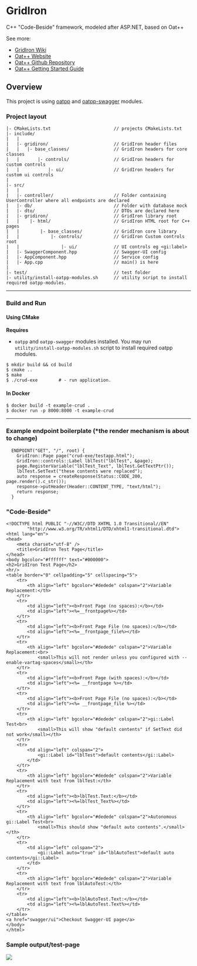# GridIron

C++ "Code-Beside" framework, modeled after ASP.NET, based on Oat++

See more:

- [GridIron Wiki](https://github.com/ProjectGridIron/GridIron/wiki)
- [Oat++ Website](https://oatpp.io/)
- [Oat++ Github Repository](https://github.com/oatpp/oatpp)
- [Oat++ Getting Started Guide](https://oatpp.io/docs/start)

## Overview

This project is using [oatpp](https://github.com/oatpp/oatpp) and [oatpp-swagger](https://github.com/oatpp/oatpp-swagger) modules.

### Project layout

```
|- CMakeLists.txt                        // projects CMakeLists.txt
|- include/
|   |
|   |- gridiron/                         // GridIron header files
|   |   |- base_classes/                 // GridIron headers for core classes
|   |       |- controls/                 // GridIron headers for custom controls
|   |           |- ui/                   // GridIron headers for custom ui controls
| 
|- src/
|   |
|   |- controller/                       // Folder containing UserController where all endpoints are declared
|   |- db/                               // Folder with database mock
|   |- dto/                              // DTOs are declared here
|   |- gridiron/                         // GridIron library root
|   |    |- html/                        // GridIron HTML root for C++ pages
|   |        |- base_classes/            // GridIron core library
|   |            |- controls/            // GridIron Custom controls root
|   |                |- ui/              // UI controls eg <gi:label>
|   |- SwaggerComponent.hpp              // Swagger-UI config
|   |- AppComponent.hpp                  // Service config
|   |- App.cpp                           // main() is here
|
|- test/                                 // test folder
|- utility/install-oatpp-modules.sh      // utility script to install required oatpp-modules.
```

---

### Build and Run

#### Using CMake

**Requires**

- `oatpp` and `oatpp-swagger` modules installed. You may run `utility/install-oatpp-modules.sh` 
script to install required oatpp modules.

```
$ mkdir build && cd build
$ cmake ..
$ make 
$ ./crud-exe        # - run application.
```

#### In Docker

```
$ docker build -t example-crud .
$ docker run -p 8000:8000 -t example-crud
```

---

### Example endpoint boilerplate (*the render mechanism is about to change)
```
  ENDPOINT("GET", "/", root) {
    GridIron::Page page("crud-exe/testapp.html");
    GridIron::controls::Label lblTest("lblTest", &page);
    page.RegisterVariable("lblTest_Text", lblTest.GetTextPtr());
    lblTest.SetText("these contents were replaced");
    auto response = createResponse(Status::CODE_200, page.render().c_str());
    response->putHeader(Header::CONTENT_TYPE, "text/html");
    return response;
  }
```

### "Code-Beside"
```
<!DOCTYPE html PUBLIC "-//W3C//DTD XHTML 1.0 Transitional//EN"
        "http://www.w3.org/TR/xhtml1/DTD/xhtml1-transitional.dtd">
<html lang="en">
<head>
    <meta charset="utf-8" />
    <title>GridIron Test Page</title>
</head>
<body bgcolor="#ffffff" text="#000000">
<h2>GridIron Test Page</h2>
<hr/>
<table border="0" cellpadding="5" cellspacing="5">
    <tr>
        <th align="left" bgcolor="#dedede" colspan="2">Variable Replacement:</th>
    </tr>
    <tr>
        <td align="left"><b>Front Page (no spaces):</b></td>
        <td align="left"><%=__frontpage%></td>
    </tr>
    <tr>
        <td align="left"><b>Front Page File (no spaces):</b></td>
        <td align="left"><%=__frontpage_file%></td>
    </tr>
    <tr>
        <th align="left" bgcolor="#dedede" colspan="2">Variable Replacement:<br>
            <small>This will not render unless you configured with --enable-vartag-spaces</small></th>
    </tr>
    <tr>
        <td align="left"><b>Front Page (with spaces):</b></td>
        <td align="left"><%= __frontpage %></td>
    </tr>
    <tr>
        <td align="left"><b>Front Page File (no spaces):</b></td>
        <td align="left"><%= __frontpage_file %></td>
    </tr>
    <tr>
        <th align="left" bgcolor="#dedede" colspan="2">gi::Label Test<br>
            <small>This will show "default contents" if SetText did not work</small></th>
    </tr>
    <tr>
        <td align="left" colspan="2">
            <gi::Label id="lblTest">default contents</gi::Label>
        </td>
    </tr>
    <tr>
        <th align="left" bgcolor="#dedede" colspan="2">Variable Replacement with text from lblTest:</th>
    </tr>
    <tr>
        <td align="left"><b>lblTest.Text:</b></td>
        <td align="left"><%=lblTest_Text%></td>
    </tr>
    <tr>
        <th align="left" bgcolor="#dedede" colspan="2">Autonomous gi::Label Test<br>
            <small>This should show "default auto contents".</small></th>
    </tr>
    <tr>
        <td align="left" colspan="2">
            <gi::Label auto="true" id="lblAutoTest">default auto contents</gi::Label>
        </td>
    </tr>
    <tr>
        <th align="left" bgcolor="#dedede" colspan="2">Variable Replacement with text from lblAutoTest:</th>
    </tr>
    <tr>
        <td align="left"><b>lblAutoTest.Text:</b></td>
        <td align="left"><%=lblAutoTest.Text%></td>
    </tr>
</table>
<a href="swagger/ui">Checkout Swagger-UI page</a>
</body>
</html>
```
### Sample output/test-page
![](https://raw.githubusercontent.com/ProjectGridIron/GridIron/master/github-assets/crud-exe.png)
